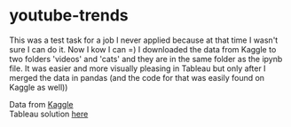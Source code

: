 # youtube-trends

This was a test task for a job I never applied because at that time I wasn't sure I can do it. Now I kow I can =) 
I downloaded the data from Kaggle to two folders 'videos' and 'cats' and they are in the same folder as the ipynb file.
It was easier and more visually pleasing in Tableau but only after I merged the data in pandas (and the code for that was easily found on Kaggle as well)) 


Data from [Kaggle](https://www.kaggle.com/datasnaek/youtube-new)
</br>
Tableau solution [here](https://public.tableau.com/views/youtubetrends/Story1?:language=en-GB&publish=yes&:display_count=n&:origin=viz_share_link)
